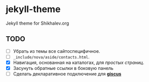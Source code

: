 # jekyll-theme
Jekyll theme for Shikhalev.org

## TODO

- [ ] Убрать из темы все сайтоспецифичное.
- [ ] `_include/nova/aside/contacts.html`.
- [x] Навигация, основанная на каталогах, для *простых страниц*.
- [x] Засунуть обратные ссылки в боковую панель
- [ ] Сделать декларативное подключение для **[giscus][giscus]**

[giscus]: https://github.com/giscus/giscus
